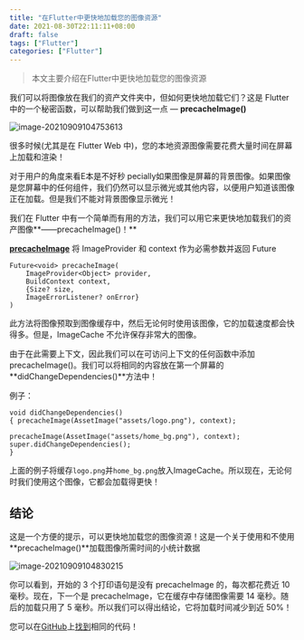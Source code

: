 ```yaml
---
title: "在Flutter中更快地加载您的图像资源"
date: 2021-08-30T22:11:11+08:00
draft: false
tags: ["Flutter"]
categories: ["Flutter"]
---
```


> 本文主要介绍在Flutter中更快地加载您的图像资源

<!--more-->

我们可以将图像放在我们的资产文件夹中，但如何更快地加载它们？这是 Flutter 中的一个秘密函数，可以帮助我们做到这一点 — **precacheImage()**

![image-20210909104753613](https://luckly007.oss-cn-beijing.aliyuncs.com/image/image-20210909104753613.png)

很多时候(尤其是在 Flutter Web 中)，您的本地资源图像需要花费大量时间在屏幕上加载和渲染！

对于用户的角度来看E本是不好秒 pecially如果图像是屏幕的背景图像。如果图像是您屏幕中的任何组件，我们仍然可以显示微光或其他内容，以便用户知道该图像正在加载。但是我们不能对背景图像显示微光！

我们在 Flutter 中有一个简单而有用的方法，我们可以用它来更快地加载我们的资产图像**——precacheImage()！**

[**precacheImage**](https://api.flutter.dev/flutter/widgets/precacheImage.html) 将 ImageProvider 和 context 作为必需参数并返回 Future<void>

```
Future<void> precacheImage( 
    ImageProvider<Object> provider, 
    BuildContext context, 
    {Size? size, 
    ImageErrorListener? onError} 
)
```

此方法将图像预取到图像缓存中，然后无论何时使用该图像，它的加载速度都会快得多。但是，ImageCache 不允许保存非常大的图像。

由于在此需要上下文，因此我们可以在可访问上下文的任何函数中添加 precacheImage()。我们可以将相同的内容放在第一个屏幕的**didChangeDependencies()**方法中！

例子：

```
void didChangeDependencies()
{ precacheImage(AssetImage("assets/logo.png"), context); 

precacheImage(AssetImage("assets/home_bg.png"), context);
super.didChangeDependencies();  
}
```

上面的例子将缓存`logo.png`并`home_bg.png`放入ImageCache。所以现在，无论何时我们使用这个图像，它都会加载得更快！

## 结论

这是一个方便的提示，可以更快地加载您的图像资源！这是一个关于使用和不使用**precacheImage()**加载图像所需时间的小统计数据

![image-20210909104830215](https://luckly007.oss-cn-beijing.aliyuncs.com/image/image-20210909104830215.png)

你可以看到，开始的 3 个打印语句是没有 precacheImage 的，每次都花费近 10 毫秒。现在，下一个是 precacheImage，它在缓存中存储图像需要 14 毫秒。随后的加载只用了 5 毫秒。所以我们可以得出结论，它将加载时间减少到近 50%！

您可以在[GitHub](https://github.com/AbhishekDoshi26/precache_image_example)上[找到](https://github.com/AbhishekDoshi26/precache_image_example)相同的代码！

